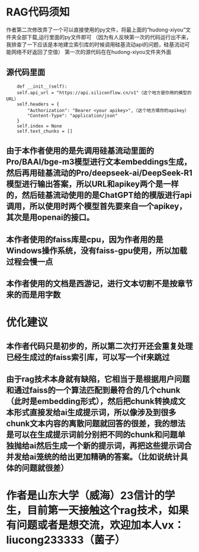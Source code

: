 # RAG代码须知
作者第二次修改弄了一个可以直接使用的py文件，将最上面的“hudong-xiyou”文件夹全部下载,运行里面的py文件即可
（因为有人反映第一次的代码运行出不来，我排查了一下应该是本地建立索引库的时候调用硅基流动api的问题，硅基流动可能网络不好返回了空值）
第一次的源代码在在hudong-xiyou文件夹外面
## 源代码里面
        def __init__(self):
        self.api_url = "https://api.siliconflow.cn/v1"（这个地方是你用的模型的URL）
        self.headers = {
            "Authorization": "Bearer <your apikey>",（这个地方填你的apikey）
            "Content-Type": "application/json"
        }
        self.index = None
        self.text_chunks = []
## 由于本作者使用的是先调用硅基流动里面的Pro/BAAI/bge-m3模型进行文本embeddings生成，然后再用硅基流动的Pro/deepseek-ai/DeepSeek-R1模型进行输出答案，所以URL和apikey两个是一样的，然后硅基流动使用的是ChatGPT给的模版进行api调用，所以使用时两个模型首先要来自一个apikey，其次是用openai的接口。
## 本作者使用的faiss库是cpu，因为作者用的是Windows操作系统，没有faiss-gpu使用，所以加载过程会慢一点
## 本作者使用的文档是西游记，进行文本切割不是按章节来的而是用字数
# 优化建议
## 本作者代码只是初步的，所以第二次打开还会重复处理已经生成过的faiss索引库，可以写一个if来跳过
## 由于rag技术本身就有缺陷，它相当于是根据用户问题和通过faiss的一个算法匹配到最符合的几个chunk（此时是embedding形式），然后把chunk转换成文本形式直接发给ai生成提示词，所以像涉及到很多chunk文本内容的离散问题就回答的很差，我的想法是可以在生成提示词前分别把不同的chunk和问题单独抛给ai然后生成一个新的提示词，再把这些提示词合并发给ai笼统的给出更加精确的答案。（比如说统计具体的问题就很差）
# 作者是山东大学（威海）23信计的学生，目前第一天接触这个rag技术，如果有问题或者是想交流，欢迎加本人vx：liucong233333（菌子）
